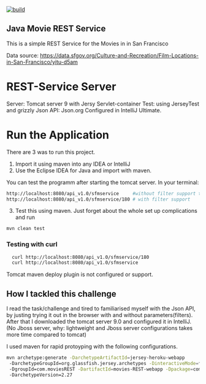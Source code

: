 [![build](https://img.shields.io/travis/seekaddo/movies-REST-webapp.svg)](https://travis-ci.org/seekaddo/movies-REST-webapp)
## Java Movie REST Service

This is a simple REST Service for the Movies in in San Francisco

Data source: https://data.sfgov.org/Culture-and-Recreation/Film-Locations-in-San-Francisco/yitu-d5am

# REST-Service Server
Server: Tomcat server 9 with Jersy Servlet-container
Test: using  JerseyTest and grizzly
Json API: Json.org
Configured in IntelliJ Ultimate.



# Run the Application

There are 3 was to run this project.
1. Import it using maven into any IDEA or IntelliJ
2. Use the Eclipse IDEA for Java and import with maven.

You can test the programm after starting the tomcat server.
In your terminal:
```bash
http://localhost:8080/api_v1.0/sfmservice     #without filter support to output all the movies in json.
http://localhost:8080/api_v1.0/sfmservice/180 # with filter support 

```


3. Test this using maven. Just forget about the whole set up complications and run
```bash
mvn clean test
```

### Testing with curl

```bash
  curl http://localhost:8080/api_v1.0/sfmservice/180
  curl http://localhost:8080/api_v1.0/sfmservice

```


 Tomcat maven deploy plugin is not configured or support.


## How I tackled this challenge

I read the task/challenge and tired to familiarised myself with the Json API, by justing trying it out in the browser
with and without parameters(filters).
After that I downloaded the tomcat server 9.0 and configured it in IntelliJ. (No Jboss server, why: lightweight and Jboss server configurations takes more time compared to tomcat)

I used maven for rapid protoyping with the following configurations.

```bash
mvn archetype:generate -DarchetypeArtifactId=jersey-heroku-webapp  
 -DarchetypeGroupId=org.glassfish.jersey.archetypes -DinteractiveMode=false 
 -DgroupId=com.moviesREST -DartifactId=movies-REST-webapp -Dpackage=com.moviesREST 
 -DarchetypeVersion=2.27
 
```
